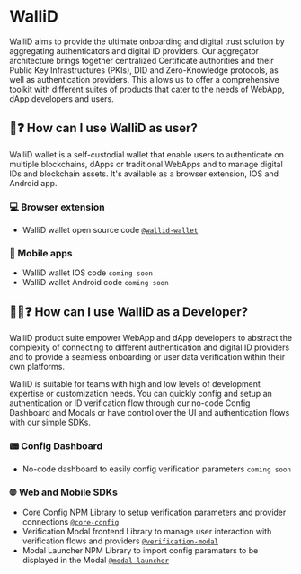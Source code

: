 # WalliD

WalliD aims to provide the ultimate onboarding and digital trust solution by aggregating authenticators and digital ID providers. Our aggregator architecture brings together centralized Certificate authorities and their Public Key Infrastructures (PKIs), DID and Zero-Knowledge protocols, as well as authentication providers. This allows us to offer a comprehensive toolkit with different suites of products that cater to the needs of WebApp, dApp developers and users.

## 👤❓ How can I use WalliD as user?

WalliD wallet is a self-custodial wallet that enable users to authenticate on multiple blockchains, dApps or traditional WebApps and to manage digital IDs and blockchain assets. It's available as a browser extension, IOS and Android app.

### 💻 Browser extension

- WalliD wallet open source code [ `@wallid-wallet`](https://github.com/walliDprotocol/WalliD-Wallet)

### 📱 Mobile apps

- WalliD wallet IOS code `coming soon`
- WalliD wallet Android code `coming soon`


## 🧑‍💻❓ How can I use WalliD as a Developer?

WalliD product suite empower WebApp and dApp developers to abstract the complexity of connecting to different authentication and digital ID providers and to provide a seamless onboarding or user data verification within their own platforms. 

WalliD is suitable for teams with high and low levels of development expertise or customization needs. You can quickly config and setup an authentication or ID verification flow through our no-code Config Dashboard and Modals or have control over the UI and authentication flows with our simple SDKs. 

### 📟 Config Dashboard
 
 - No-code dashboard to easily config verification parameters `coming soon`

### 🌐 Web and Mobile SDKs

- Core Config NPM Library to setup verification parameters and provider connections [ `@core-config`](https://github.com/walliDprotocol/core-config)
- Verification Modal frontend Library to manage user interaction with verification flows and providers [ `@verification-modal`](https://github.com/walliDprotocol/verification-modal)
- Modal Launcher NPM Library to import config paramaters to be displayed in the Modal [ `@modal-launcher`](https://github.com/walliDprotocol/modal-launcher)
